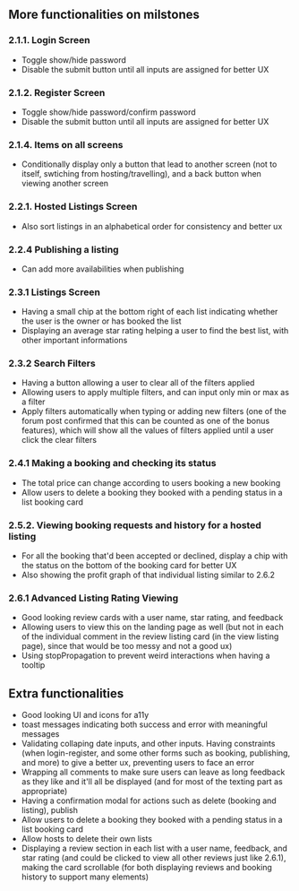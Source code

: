 ## More functionalities on milstones

### 2.1.1. Login Screen
- Toggle show/hide password
- Disable the submit button until all inputs are assigned for better UX

### 2.1.2. Register Screen
- Toggle show/hide password/confirm password
- Disable the submit button until all inputs are assigned for better UX

### 2.1.4. Items on all screens
- Conditionally display only a button that lead to another screen (not to itself, swtiching from hosting/travelling), and a back button when viewing another screen

### 2.2.1. Hosted Listings Screen
- Also sort listings in an alphabetical order for consistency and better ux

### 2.2.4 Publishing a listing
- Can add more availabilities when publishing

### 2.3.1 Listings Screen
- Having a small chip at the bottom right of each list indicating whether the user is the owner or has booked the list
- Displaying an average star rating helping a user to find the best list, with other important informations

### 2.3.2 Search Filters
- Having a button allowing a user to clear all of the filters applied
- Allowing users to apply multiple filters, and can input only min or max as a filter
- Apply filters automatically when typing or adding new filters (one of the forum post confirmed that this can be counted as one of the bonus features), which will show all the values of filters applied until a user click the clear filters

### 2.4.1 Making a booking and checking its status
- The total price can change according to users booking a new booking
- Allow users to delete a booking they booked with a pending status in a list booking card

### 2.5.2. Viewing booking requests and history for a hosted listing
- For all the booking that'd been accepted or declined, display a chip with the status on the bottom of the booking card for better UX
- Also showing the profit graph of that individual listing similar to 2.6.2

### 2.6.1 Advanced Listing Rating Viewing
- Good looking review cards with a user name, star rating, and feedback
- Allowing users to view this on the landing page as well (but not in each of the individual comment in the review listing card (in the view listing page), since that would be too messy and not a good ux)
- Using stopPropagation to prevent weird interactions when having a tooltip

## Extra functionalities
- Good looking UI and icons for a11y
- toast messages indicating both success and error with meaningful messages
- Validating collaping date inputs, and other inputs. Having constraints (when login-register, and some other forms such as booking, publishing, and more) to give a better ux, preventing users to face an error
- Wrapping all comments to make sure users can leave as long feedback as they like and it'll all be displayed (and for most of the texting part as appropriate)
- Having a confirmation modal for actions such as delete (booking and listing), publish
- Allow users to delete a booking they booked with a pending status in a list booking card
- Allow hosts to delete their own lists
- Displaying a review section in each list with a user name, feedback, and star rating (and could be clicked to view all other reviews just like 2.6.1), making the card scrollable (for both displaying reviews and booking history to support many elements)

